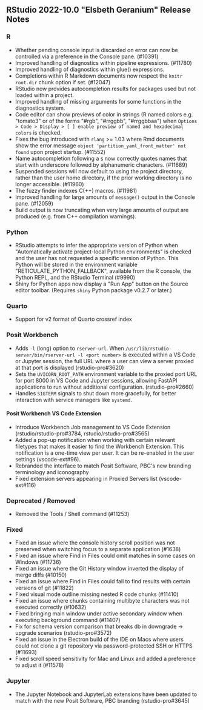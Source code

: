 
## RStudio 2022-10.0 "Elsbeth Geranium" Release Notes

### R

- Whether pending console input is discarded on error can now be controlled via a preference in the Console pane. (#10391)
- Improved handling of diagnostics within pipeline expressions. (#11780)
- Improved handling of diagnostics within glue() expressions.
- Completions within R Markdown documents now respect the `knitr` `root.dir` chunk option if set. (#12047)
- RStudio now provides autocompletion results for packages used but not loaded within a project.
- Improved handling of missing arguments for some functions in the diagnostics system.
- Code editor can show previews of color in strings (R named colors e.g. "tomato3" or of the forms "#rgb", "#rrggbb", "#rrggbbaa") when `Options > Code > Display > [ ] enable preview of named and hexadecimal colors` is checked.
- Fixes the bug introduced with `rlang` >= 1.03 where Rmd documents show the error message `object 'partition_yaml_front_matter' not found` upon project startup. (#11552)
- Name autocompletion following a `$` now correctly quotes names that start with underscore followed by alphanumeric characters. (#11689)
- Suspended sessions will now default to using the project directory, rather than the user home directory, if the prior working directory is no longer accessible. (#11960)
- The fuzzy finder indexes C(++) macros. (#11981)
- Improved handling for large amounts of `message()` output in the Console pane. (#12059)
- Build output is now truncating when very large amounts of output are produced (e.g. from C++ compilation warnings).
  
### Python

- RStudio attempts to infer the appropriate version of Python when "Automatically activate project-local Python environments" is checked and the user has not requested a specific version of Python. This Python will be stored in the environment variable "RETICULATE_PYTHON_FALLBACK", available from the R console, the Python REPL, and the RStudio Terminal (#9990)
- Shiny for Python apps now display a "Run App" button on the Source editor toolbar. (Requires `shiny` Python package v0.2.7 or later.)

### Quarto

- Support for v2 format of Quarto crossref index

### Posit Workbench

- Adds `-l` (long) option to `rserver-url`. When `/usr/lib/rstudio-server/bin/rserver-url -l <port number>` is executed within a VS Code or Jupyter session, the full URL where a user can view a server proxied at that port is displayed (rstudio-pro#3620)
- Sets the `UVICORN_ROOT_PATH` environment variable to the proxied port URL for port 8000 in VS Code and Jupyter sessions, allowing FastAPI applications to run without additional configuration. (rstudio-pro#2660)
- Handles `SIGTERM` signals to shut down more gracefully, for better interaction with service managers like `systemd`.

#### Posit Workbench VS Code Extension

- Introduce Workbench Job management to VS Code Extension (rstudio/rstudio-pro#3784, rstudio/rstudio-pro#3565)
- Added a pop-up notification when working with certain relevant filetypes that makes it easier to find the Workbench Extension. This notification is a one-time view per user. It can be re-enabled in the user settings (vscode-ext#96).
- Rebranded the interface to match Posit Software, PBC's new branding terminology and iconography
- Fixed extension servers appearing in Proxied Servers list (vscode-ext#116)

### Deprecated / Removed

- Removed the Tools / Shell command (#11253)

### Fixed

- Fixed an issue where the console history scroll position was not preserved when switching focus to a separate application (#1638)
- Fixed an issue where Find in Files could omit matches in some cases on Windows (#11736)
- Fixed an issue where the Git History window inverted the display of merge diffs (#10150)
- Fixed an issue where Find in Files could fail to find results with certain versions of git (#11822)
- Fixed visual mode outline missing nested R code chunks (#11410)
- Fixed an issue where chunks containing multibyte characters was not executed correctly (#10632)
- Fixed bringing main window under active secondary window when executing background command (#11407)
- Fix for schema version comparison that breaks db in downgrade -> upgrade scenarios (rstudio-pro#3572)
- Fixed an issue in the Electron build of the IDE on Macs where users could not clone a git repository via password-protected SSH or HTTPS (#11693)
- Fixed scroll speed sensitivity for Mac and Linux and added a preference to adjust it (#11578)

### Jupyter

* The Jupyter Notebook and JupyterLab extensions have been updated to match with the new Posit Software, PBC branding (rstudio-pro#3645)
